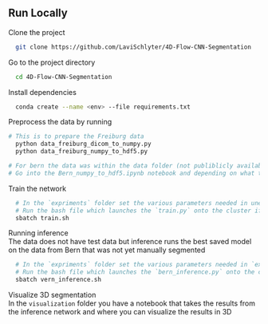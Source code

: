
## Run Locally

Clone the project

```bash
  git clone https://github.com/LaviSchlyter/4D-Flow-CNN-Segmentation
```

Go to the project directory

```bash
  cd 4D-Flow-CNN-Segmentation
```

Install dependencies

```bash
  conda create --name <env> --file requirements.txt
```

Preprocess the data by running 

```bash
# This is to prepare the Freiburg data
  python data_freiburg_dicom_to_numpy.py
  python data_freiburg_numpy_to_hdf5.py

# For bern the data was within the data folder (not publiblicly available) converted to numpy similarly to the Freiburg converted
# Go into the Bern_numpy_to_hdf5.ipynb notebook and depending on what type of training you want run different cells 
```

Train the network

```bash
  # In the `expriments` folder set the various parameters needed in unet.py
  # Run the bash file which launches the `train.py` onto the cluster if available
  sbatch train.sh
```

Running inference\
The data does not have test data but inference runs the best saved model on the data from Bern that was not yet manually segmented

```bash
  # In the `expriments` folder set the various parameters needed in `exp_inference.py`
  # Run the bash file which launches the `bern_inference.py` onto the cluster if available
  sbatch vern_inference.sh
```

Visualize 3D segmentation \
In the `visualization` folder you have a notebook that takes the results from the inference network and where you can visualize the results in 3D

